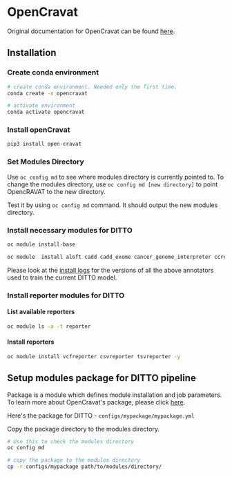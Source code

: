 # OpenCravat
Original documentation for OpenCravat can be found [here](https://open-cravat.readthedocs.io/en/latest/index.html).

## Installation

### Create conda environment
```sh
# create conda environment. Needed only the first time.
conda create -n opencravat

# activate environment
conda activate opencravat
```

### Install openCravat
```sh
pip3 install open-cravat
```
### Set Modules Directory

Use `oc config md` to see where modules directory is currently pointed to. To change the modules directory, use `oc
config md [new directory]` to point OpencRAVAT to the new directory.

Test it by using `oc config md` command. It should output the new modules directory.

### Install necessary modules for DITTO
```sh
oc module install-base

oc module  install aloft cadd cadd_exome cancer_genome_interpreter ccre_screen chasmplus civic clingen clinpred clinvar cosmic cosmic_gene cscape dann dann_coding dbscsnv dbsnp dgi ensembl_regulatory_build ess_gene exac_gene fathmm fathmm_xf_coding funseq2 genehancer gerp ghis gnomad gnomad3 gnomad_gene gtex gwas_catalog linsight loftool lrt mavedb metalr metasvm mutation_assessor mutationtaster mutpred1 mutpred_indel ncbigene ndex ndex_chd ndex_signor omim pangalodb phastcons phdsnpg phi phylop polyphen2 prec provean repeat revel rvis segway sift siphy spliceai uniprot vest cgc cgd varity_r
```

Please look at the [install logs](docs/install_openCravat.logfile) for the versions of all the above annotators used to
train the current DITTO model.

### Install reporter modules for DITTO

#### List available reporters

```sh
oc module ls -a -t reporter
```

#### Install reporters

```sh
oc module install vcfreporter csvreporter tsvreporter -y
```

## Setup modules package for DITTO pipeline

Package is a module which defines module installation and job parameters. To learn more about OpenCravat's package,
please click [here](https://open-cravat.readthedocs.io/en/latest/Package.html).

Here's the package for DITTO - `configs/mypackage/mypackage.yml`

Copy the package directory to the modules directory.

```sh
# Use this to check the modules directory
oc config md

# copy the package to the modules directory
cp -r configs/mypackage path/to/modules/directory/
```
